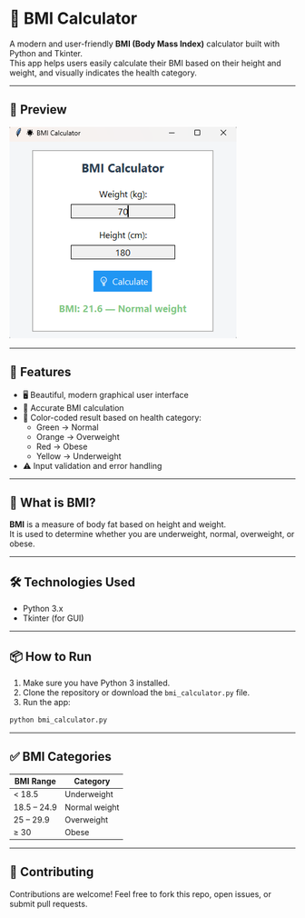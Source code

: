 

# 🌟 BMI Calculator 

A modern and user-friendly **BMI (Body Mass Index)** calculator built with Python and Tkinter.  
This app helps users easily calculate their BMI based on their height and weight, and visually indicates the health category.

---

## 📸 Preview

![Screenshot](screenshot.png) 

---

## 🚀 Features

- 🖥️ Beautiful, modern graphical user interface
- 🧮 Accurate BMI calculation
- 🌈 Color-coded result based on health category:
  - Green → Normal
  - Orange → Overweight
  - Red → Obese
  - Yellow → Underweight
- ⚠️ Input validation and error handling

---

## 🧠 What is BMI?

**BMI** is a measure of body fat based on height and weight.  
It is used to determine whether you are underweight, normal, overweight, or obese.

---

## 🛠️ Technologies Used

- Python 3.x
- Tkinter (for GUI)

---

## 📦 How to Run

1. Make sure you have Python 3 installed.
2. Clone the repository or download the `bmi_calculator.py` file.
3. Run the app:

```bash
python bmi_calculator.py
````

---

## ✅ BMI Categories

| BMI Range   | Category      |
| ----------- | ------------- |
| < 18.5      | Underweight   |
| 18.5 – 24.9 | Normal weight |
| 25 – 29.9   | Overweight    |
| ≥ 30        | Obese         |

---

## 🤝 Contributing

Contributions are welcome! Feel free to fork this repo, open issues, or submit pull requests.




